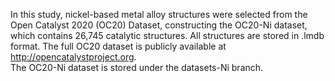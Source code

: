 In this study, nickel-based metal alloy structures were selected from the Open Catalyst 2020 (OC20) Dataset, constructing the OC20-Ni dataset, which contains 26,745 catalytic structures. All structures are stored in .lmdb format. 
The full OC20 dataset is publicly available at http://opencatalystproject.org.  
The OC20-Ni dataset is stored under the datasets-Ni branch.
